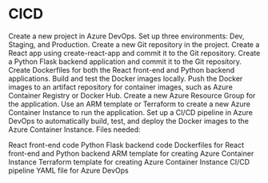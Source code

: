 # CICD

Create a new project in Azure DevOps.
Set up three environments: Dev, Staging, and Production.
Create a new Git repository in the project.
Create a React app using create-react-app and commit it to the Git repository.
Create a Python Flask backend application and commit it to the Git repository.
Create Dockerfiles for both the React front-end and Python backend applications.
Build and test the Docker images locally.
Push the Docker images to an artifact repository for container images, such as Azure Container Registry or Docker Hub.
Create a new Azure Resource Group for the application.
Use an ARM template or Terraform to create a new Azure Container Instance to run the application.
Set up a CI/CD pipeline in Azure DevOps to automatically build, test, and deploy the Docker images to the Azure Container Instance.
Files needed:

React front-end code
Python Flask backend code
Dockerfiles for React front-end and Python backend
ARM template for creating Azure Container Instance
Terraform template for creating Azure Container Instance
CI/CD pipeline YAML file for Azure DevOps
